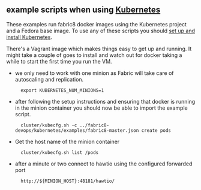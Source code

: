 ## example scripts when using [Kubernetes](https://github.com/GoogleCloudPlatform/kubernetes)

These examples run fabric8 docker images using the Kubernetes project and a Fedora base image. 
To use any of these scripts you should [set up and install Kubernetes](https://github.com/GoogleCloudPlatform/kubernetes#getting-started-with-a-vagrant-cluster-on-your-host).  

There's a Vagrant image which makes things easy to get up and running.  It might take a couple of goes to install and watch out for docker taking a while to start the first time you run the VM.

* we only need to work with one minion as Fabric will take care of autoscaling and replication.

		export KUBERNETES_NUM_MINIONS=1

* after following the setup instructions and ensuring that docker is running in the minion container you should now be able to  import the example script.

		cluster/kubecfg.sh -c ../fabric8-devops/kubernetes/examples/fabric8-master.json create pods

* Get the host name of the minion container

		cluster/kubecfg.sh list /pods

* after a minute or two connect to hawtio using the configured forwarded port

		http://${MINION_HOST}:48181/hawtio/